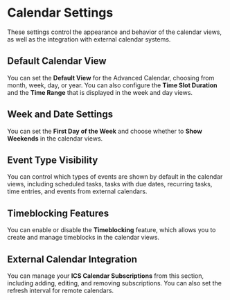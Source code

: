 # Calendar Settings

These settings control the appearance and behavior of the calendar views, as well as the integration with external calendar systems.

## Default Calendar View

You can set the **Default View** for the Advanced Calendar, choosing from month, week, day, or year. You can also configure the **Time Slot Duration** and the **Time Range** that is displayed in the week and day views.

## Week and Date Settings

You can set the **First Day of the Week** and choose whether to **Show Weekends** in the calendar views.

## Event Type Visibility

You can control which types of events are shown by default in the calendar views, including scheduled tasks, tasks with due dates, recurring tasks, time entries, and events from external calendars.

## Timeblocking Features

You can enable or disable the **Timeblocking** feature, which allows you to create and manage timeblocks in the calendar views.

## External Calendar Integration

You can manage your **ICS Calendar Subscriptions** from this section, including adding, editing, and removing subscriptions. You can also set the refresh interval for remote calendars.